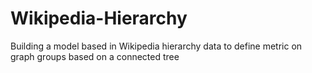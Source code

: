 # Wikipedia-Hierarchy
Building a model based in Wikipedia hierarchy data to define metric on graph groups based on a connected tree
